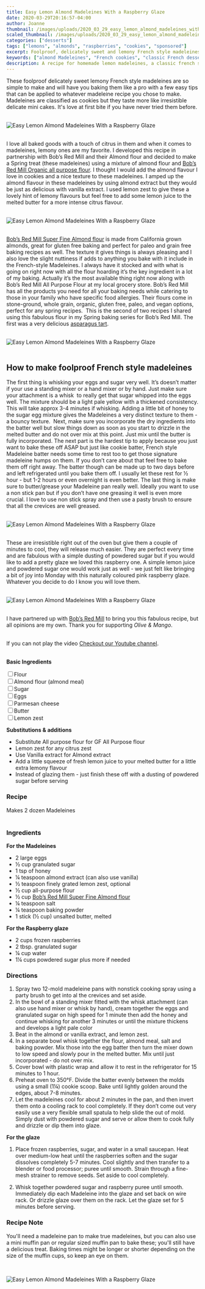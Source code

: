 ```yaml
---
title: Easy Lemon Almond Madeleines With a Raspberry Glaze
date: 2020-03-29T20:16:57-04:00
author: Joanne
thumbnail: /images/uploads/2020_03_29_easy_lemon_almond_madeleines_with_a_raspberry_glaze_1.jpg
scaled_thumbnail: /images/uploads/2020_03_29_easy_lemon_almond_madeleines_with_a_raspberry_glaze_0.jpg
categories: ["desserts"]
tags: ["lemons", "almonds", "raspberries", "cookies", "sponsored"]
excerpt: Foolproof, delicately sweet and lemony French style madeleines 
keywords: ["almond Madeleines", "French cookies", "classic French desserts", "lemon almond Madeleines", "raspberry Madeleines"]
description: A recipe for homemade lemon madeleines, a classic french style cookie. These lemon madeleines have a raspberry glaze and are made with almond flour.
---
```


These foolproof delicately sweet lemony French style madeleines are so simple to make and will have you baking them like a pro with a few easy tips that can be applied to whatever madeleine recipe you chose to make. Madeleines are classified as cookies but they taste more like irresistible delicate mini cakes. It's love at first bite if you have never tried them before. 
</br>
</br>

![Easy Lemon Almond Madeleines With a Raspberry Glaze](/images/uploads/2020_03_29_easy_lemon_almond_madeleines_with_a_raspberry_glaze_2.jpg)
</br>
</br>

I love all baked goods with a touch of citrus in them and when it comes to madeleines, lemony ones are my favorite. I developed this recipe in partnership with Bob’s Red Mill and their Almond flour and decided to make a Spring treat (these madeleines) using a mixture of almond flour and <span class="highlight"><a rel="nofollow" href="https://www.bobsredmill.com/shop/flours-and-meals/unbleached-all-purpose-white-flour.html">Bob’s Red Mill Organic all purpose flour</a></span>. I thought I would add the almond flavour I love in cookies and a nice texture to these madeleines. I amped up the almond flavour in these madeleines by using almond extract but they would be just as delicious with vanilla extract. I used lemon zest to give these a lovely hint of lemony flavours but feel free to add some lemon juice to the melted butter for a more intense citrus flavour. 
</br>
</br>

![Easy Lemon Almond Madeleines With a Raspberry Glaze](/images/uploads/2020_03_29_easy_lemon_almond_madeleines_with_a_raspberry_glaze_3.jpg)
</br>
</br>

<span class="highlight"><a rel="nofollow" href="https://www.bobsredmill.com/almond-meal-flour.html">Bob’s Red Mill Super Fine Almond flour</a></span> is made from California grown almonds, great for gluten free baking and perfect for paleo and grain free baking recipes as well. The texture it gives things is always pleasing and I also love the slight nuttiness if adds to anything you bake with it include in the French-style Madeleines. I always have it stocked and with what is going on right now with all the flour hoarding it’s the key ingredient in a lot of my baking. Actually it’s the most available thing right now along with Bob’s Red Mill All Purpose Flour at my local grocery store. Bob’s Red Mill has all the products you need for all your baking needs while catering to those in your family who have specific food allergies. Their flours come in stone-ground, whole grain, organic, gluten free, paleo, and vegan options, perfect for any spring recipes.  This is the second of two recipes I shared using this fabulous flour in my Spring baking series for Bob’s Red Mill. The first was a very delicious [asparagus tart](https://www.oliveandmango.com/asparagus-custard-tart-with-a-gluten-free-crust/).
</br>
</br>

![Easy Lemon Almond Madeleines With a Raspberry Glaze](/images/uploads/2020_03_29_easy_lemon_almond_madeleines_with_a_raspberry_glaze_4.jpg)
</br>
</br>

## How to make foolproof French style madeleines
The first thing is whisking your eggs and sugar very well. It’s doesn’t matter if your use a standing mixer or a hand mixer or by hand. Just make sure your attachment is a whisk  to really get that sugar whipped into the eggs well. The mixture should be a light pale yellow with a thickened consistency. This will take approx 3-4 minutes if whisking. Adding a little bit of honey to the sugar egg mixture gives the Madeleines a very distinct texture to them - a bouncy texture.  Next, make sure you incorporate the dry ingredients into the batter well but slow things down as soon as you start to drizzle in the melted butter and do not over mix at this point. Just mix until the butter is fully incorporated. The next part is the hardest tip to apply because you just want to bake these off ASAP but just like cookie batter, French style Madeleine batter needs some time to rest too to get those signature madeleine humps on them. If you don’t care about that feel free to bake them off right away. The batter though can be made up to two days before and left refrigerated until you bake them off. I usually let these rest for &frac12; hour - but 1-2 hours or even overnight is even better. The last thing is make sure to butter/grease your Madeleine pan really well. Ideally you want to use a non stick pan but if you don’t have one greasing it well is even more crucial. I love to use non stick spray and then use a pasty brush to ensure that all the crevices are well greased. 
</br>
</br>

![Easy Lemon Almond Madeleines With a Raspberry Glaze](/images/uploads/2020_03_29_easy_lemon_almond_madeleines_with_a_raspberry_glaze_5.jpg)
</br>
</br>

These are irresistible right out of the oven but give them a couple of minutes to cool, they will release much easier. They are perfect every time and are fabulous with a simple dusting of powdered sugar but if you would like to add a pretty glaze we loved this raspberry one. A simple lemon juice and powdered sugar one would work just as well - we just felt like bringing a bit of joy into Monday with this naturally coloured pink raspberry glaze. Whatever you decide to do I know you will love them.
</br>
</br>

![Easy Lemon Almond Madeleines With a Raspberry Glaze](/images/uploads/2020_03_29_easy_lemon_almond_madeleines_with_a_raspberry_glaze_6.jpg)
</br>
</br>

I have partnered up with <span class="highlight"><a rel="nofollow" href="https://www.bobsredmill.com/?utm_source=TheOliveAndMango&utm_medium=influencer&utm_campaign=bobsredmill">Bob’s Red Mill</a></span> to bring you this fabulous recipe, but all opinions are my own. Thank you for supporting _Olive & Mango_.
</br>
</br>
<div class="mv-video-target mv-video-id-ppwuqe79vuf0bsaa24jg" data-video-id="ppwuqe79vuf0bsaa24jg" data-volume="70" data-ratio="16:9"></div>If you can not play the video <span class="highlight"><a href="https://youtu.be/H3SHfoJzIoQ">Checkout our Youtube channel</a></span>.
</br>
</br>

__Basic Ingredients__

<div>
<div><input type="checkbox" class="ingredients_check" id="Flour" ><label for="Flour">Flour</label></div>
<div><input type="checkbox" class="ingredients_check" id="Almond" ><label for="Almond">Almond flour (almond meal)</label></div>
<div><input type="checkbox" class="ingredients_check" id="Sugar" ><label for="Sugar">Sugar</label></div>
<div><input type="checkbox" class="ingredients_check" id="Eggs" ><label for="Eggs">Eggs</label></div>
<div><input type="checkbox" class="ingredients_check" id="Parmesan" ><label for="Parmesan">Parmesan cheese</label></div>
<div><input type="checkbox" class="ingredients_check" id="Butter" ><label for="Butter">Butter</label></div>
<div><input type="checkbox" class="ingredients_check" id="Lemon zest" ><label for="Lemon zest">Lemon zest</label></div>
</div>

__Substitutions & additions__

* Substitute All purpose flour for GF All Purpose flour 
* Lemon zest for any citrus zest 
* Use Vanilla extract for Almond extract 
* Add a little squeeze of fresh lemon juice to your melted butter for a little extra lemony flavour 
* Instead of glazing them - just finish these off with a dusting of powdered sugar before serving 

### Recipe
Makes 2 dozen Madeleines  
</br>

### Ingredients

__For the Madeleines__

* <span itemprop="ingredients">2 large eggs</span>
* <span itemprop="ingredients">&frac12; cup granulated sugar</span>
* <span itemprop="ingredients">1 tsp of honey </span>
* <span itemprop="ingredients">&frac14; teaspoon almond extract (can also use vanilla) </span>
* <span itemprop="ingredients">&frac12; teaspoon finely grated lemon zest, optional</span>
* <span itemprop="ingredients">&frac12; cup all-purpose flour</span>
* <span itemprop="ingredients">&frac12; cup <span class="highlight"><a rel="nofollow" href="https://www.bobsredmill.com/almond-meal-flour.html">Bob’s Red Mill Super Fine Almond flour</a></span> </span>
* <span itemprop="ingredients">&frac14; teaspoon salt</span>
* <span itemprop="ingredients">&frac14; teaspoon baking powder</span>
* <span itemprop="ingredients">1 stick (&frac12; cup) unsalted butter, melted</span>

__For the Raspberry glaze__

* <span itemprop="ingredients">2 cups frozen raspberries</span>
* <span itemprop="ingredients">2 tbsp. granulated sugar</span>
* <span itemprop="ingredients">¼ cup water</span>
* <span itemprop="ingredients">1¼ cups powdered sugar plus more if needed </span>


### Directions

1. Spray two 12-mold madeleine pans with nonstick cooking spray using a party brush to get into al the crevices and set aside.
1. In the bowl of a standing mixer fitted with the whisk attachment (can also use hand mixer or whisk by hand), cream together the eggs and granulated sugar on high speed for 1 minute then add the honey and continue whisking for another 3 minutes or until the mixture thickens and develops a light pale color 
1. Beat in the almond or vanilla extract, and lemon zest. 
1. In a separate bowl whisk together the flour, almond meal, salt and baking powder. Mix those into the egg batter then turn the mixer down to low speed and slowly pour in the melted butter. Mix until just incorporated - do not over mix. 
1. Cover bowl with plastic wrap and allow it to rest in the refrigerator for 15 minutes to 1 hour. 
1. Preheat oven to 350°F.  Divide the batter evenly between the molds using a small (1&frac14;) cookie scoop. Bake until lightly golden around the edges, about  7-8 minutes.
1. Let the madeleines cool for about 2 minutes in the pan, and then invert them onto a cooling rack to cool completely. If they don’t come out very easily use a very flexible small spatula to help slide the out of mold. Simply dust with powdered sugar and serve or allow them to cook fully and drizzle or dip them into glaze. 

__For the glaze__

1. Place frozen raspberries, sugar, and water in a small saucepan. Heat over medium-low heat until the raspberries soften and the sugar dissolves completely 5-7 minutes. Cool slightly and then transfer to a blender or food processor; puree until smooth. Strain through a fine-mesh strainer to remove seeds. Set aside to cool completely. 

2. Whisk together powdered sugar and raspberry puree until smooth. Immediately dip each Madeleine into the glaze and set back on wire rack. Or drizzle glaze over them on the rack. Let the glaze set for 5 minutes before serving. 


### Recipe Note
You'll need a madeleine pan to make true madeleines, but you can also use a mini muffin pan or regular sized muffin pan to bake these; you'll still have a delicious treat. Baking times might be longer or shorter depending on the size of the muffin cups, so keep an eye on them.

</br>

![Easy Lemon Almond Madeleines With a Raspberry Glaze](/images/uploads/2020_03_29_easy_lemon_almond_madeleines_with_a_raspberry_glaze_7.jpg)